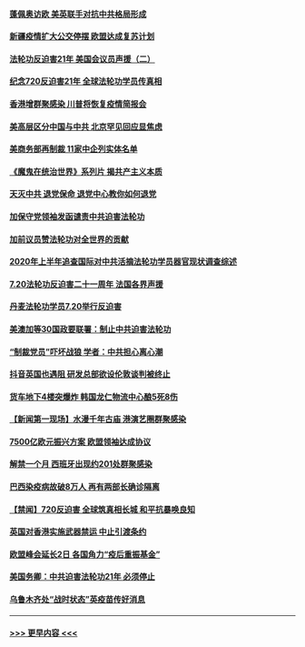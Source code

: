 #### [蓬佩奥访欧 美英联手对抗中共格局形成](../pages/prog202/a102899052.md?t=07220602) 
#### [新疆疫情扩大公交停摆 欧盟达成复苏计划](../pages/prog202/a102899090.md?t=07220602) 
#### [法轮功反迫害21年 美国会议员声援（二）](../pages/prog202/a102898914.md?t=07220602) 
#### [纪念720反迫害21年 全球法轮功学员传真相](../pages/prog202/a102898931.md?t=07220602) 
#### [香港增群聚感染 川普将恢复疫情简报会](../pages/prog202/a102898920.md?t=07220602) 
#### [美高层区分中国与中共 北京罕见回应显焦虑](../pages/prog202/a102898916.md?t=07220602) 
#### [美商务部再制裁 11家中企列实体名单](../pages/prog202/a102898903.md?t=07220602) 
#### [《魔鬼在统治世界》系列片 揭共产主义本质](../pages/prog202/a102898846.md?t=07220602) 
#### [天灭中共 退党保命 退党中心教你如何退党](../pages/prog202/a102898866.md?t=07220602) 
#### [加保守党领袖发函谴责中共迫害法轮功](../pages/prog202/a102898851.md?t=07220602) 
#### [加前议员赞法轮功对全世界的贡献](../pages/prog202/a102898856.md?t=07220602) 
#### [2020年上半年追查国际对中共活摘法轮功学员器官现状调查综述](../pages/prog202/a102898867.md?t=07220602) 
#### [7.20法轮功反迫害二十一周年 法国各界声援](../pages/prog202/a102898842.md?t=07220602) 
#### [丹麦法轮功学员7.20举行反迫害](../pages/prog202/a102898839.md?t=07220602) 
#### [美澳加等30国政要联署：制止中共迫害法轮功](../pages/prog202/a102898734.md?t=07220602) 
#### [“制裁党员”吓坏战狼 学者：中共担心离心潮](../pages/prog202/a102898646.md?t=07220602) 
#### [抖音英国也遇阻 研发总部欲设伦敦谈判被终止](../pages/prog202/a102898102.md?t=07220602) 
#### [货车地下4楼突爆炸 韩国龙仁物流中心酿5死8伤](../pages/prog202/a102898578.md?t=07220602) 
#### [【新闻第一现场】水漫千年古庙 港演艺圈群聚感染](../pages/prog202/a102898606.md?t=07220602) 
#### [7500亿欧元振兴方案 欧盟领袖达成协议](../pages/prog202/a102898560.md?t=07220602) 
#### [解禁一个月 西班牙出现约201处群聚感染](../pages/prog202/a102898487.md?t=07220602) 
#### [巴西染疫病故破8万人 再有两部长确诊隔离](../pages/prog202/a102898444.md?t=07220602) 
#### [【禁闻】720反迫害 全球筑真相长城 和平抗暴唤良知](../pages/prog202/a102898299.md?t=07220602) 
#### [英国对香港实施武器禁运 中止引渡条约](../pages/prog202/a102898167.md?t=07220602) 
#### [欧盟峰会延长2日 各国角力“疫后重振基金”](../pages/prog202/a102898248.md?t=07220602) 
#### [美国务卿：中共迫害法轮功21年 必须停止](../pages/prog202/a102898210.md?t=07220602) 
#### [乌鲁木齐处“战时状态”英疫苗传好消息](../pages/prog202/a102898230.md?t=07220602) 

----
#### [ >>> 更早内容 <<< ](../indexes/prog202-earlier.md)
